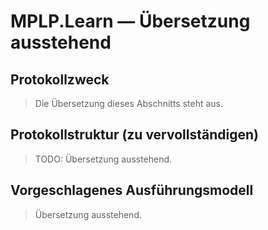 # MPLP.Learn — Übersetzung ausstehend

## Protokollzweck
> Die Übersetzung dieses Abschnitts steht aus.

## Protokollstruktur (zu vervollständigen)
> TODO: Übersetzung ausstehend.

## Vorgeschlagenes Ausführungsmodell
> Übersetzung ausstehend.